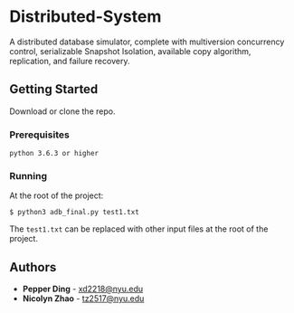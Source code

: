 # Distributed-System

A distributed database simulator, complete with multiversion concurrency control, serializable Snapshot Isolation, available copy algorithm, replication, and
failure recovery.

## Getting Started

Download or clone the repo.

### Prerequisites
```
python 3.6.3 or higher
```
### Running
At the root of the project:

```
$ python3 adb_final.py test1.txt
```
The `test1.txt` can be replaced with other input files at the root of the project.
## Authors

* **Pepper Ding** - xd2218@nyu.edu
* **Nicolyn Zhao** - tz2517@nyu.edu
